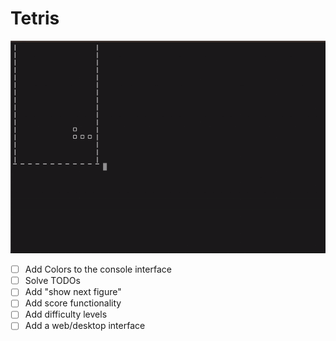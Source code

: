 # Tetris

![](https://github.com/valeriu33/Tetris/blob/main/GamePlayScreenRecording.gif)

- [ ] Add Colors to the console interface
- [ ] Solve TODOs
- [ ] Add "show next figure"
- [ ] Add score functionality
- [ ] Add difficulty levels
- [ ] Add a web/desktop interface
